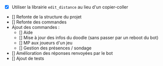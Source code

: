 * [x] Utiliser la librairie `edit_distance` au lieu d'un copier-coller
* [] Refonte de la structure du projet
* [] Refonte des commandes
* Ajout des commandes :
  * [] Aide
  * [] Mise à jour des infos du doodle (sans passer par un reboot du bot)
  * [] MP aux joueurs d'un jeu
  * [] Gestion des présences / sondage
* [] Amélioration des réponses renvoyées par le bot
* [] Ajout de tests